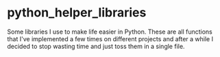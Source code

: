 # python_helper_libraries
Some libraries I use to make life easier in Python. These are
all functions that I've implemented a few times on different
projects and after a while I decided to stop wasting time and
just toss them in a single file. 
